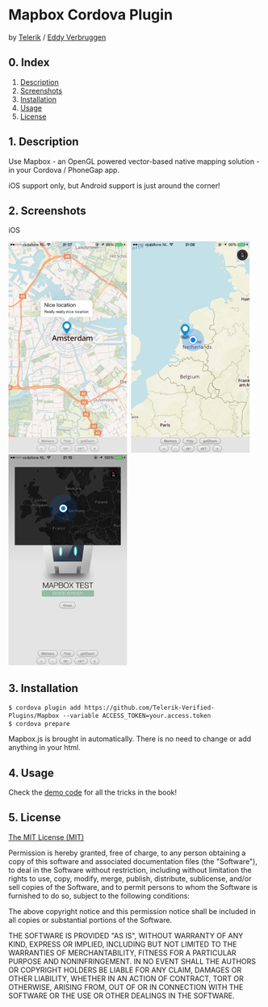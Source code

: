 # Mapbox Cordova Plugin
by [Telerik](https://www.telerik.com) / [Eddy Verbruggen](http://twitter.com/eddyverbruggen)

## 0. Index

1. [Description](#1-description)
2. [Screenshots](#2-screenshots)
3. [Installation](#3-installation)
4. [Usage](#4-usage)
5. [License](#5-license)

## 1. Description

Use Mapbox - an OpenGL powered vector-based native mapping solution - in your Cordova / PhoneGap app.

iOS support only, but Android support is just around the corner!

## 2. Screenshots

iOS

<img src="screenshots/ios/ios-marker-amsterdam.png" width="235"/>&nbsp;
<img src="screenshots/ios/ios-location-benelux.png" width="235"/>&nbsp;
<img src="screenshots/ios/ios-location-europe-dark-boxed.png" width="235"/>


## 3. Installation

```
$ cordova plugin add https://github.com/Telerik-Verified-Plugins/Mapbox --variable ACCESS_TOKEN=your.access.token
$ cordova prepare
```

Mapbox.js is brought in automatically. There is no need to change or add anything in your html.

## 4. Usage

Check the [demo code](demo/index.html) for all the tricks in the book!

## 5. License

[The MIT License (MIT)](http://www.opensource.org/licenses/mit-license.html)

Permission is hereby granted, free of charge, to any person obtaining a copy
of this software and associated documentation files (the "Software"), to deal
in the Software without restriction, including without limitation the rights
to use, copy, modify, merge, publish, distribute, sublicense, and/or sell
copies of the Software, and to permit persons to whom the Software is
furnished to do so, subject to the following conditions:

The above copyright notice and this permission notice shall be included in
all copies or substantial portions of the Software.

THE SOFTWARE IS PROVIDED "AS IS", WITHOUT WARRANTY OF ANY KIND, EXPRESS OR
IMPLIED, INCLUDING BUT NOT LIMITED TO THE WARRANTIES OF MERCHANTABILITY,
FITNESS FOR A PARTICULAR PURPOSE AND NONINFRINGEMENT. IN NO EVENT SHALL THE
AUTHORS OR COPYRIGHT HOLDERS BE LIABLE FOR ANY CLAIM, DAMAGES OR OTHER
LIABILITY, WHETHER IN AN ACTION OF CONTRACT, TORT OR OTHERWISE, ARISING FROM,
OUT OF OR IN CONNECTION WITH THE SOFTWARE OR THE USE OR OTHER DEALINGS IN
THE SOFTWARE.